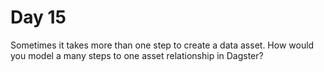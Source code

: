 # Day 15

Sometimes it takes more than one step to create a data asset. How would you model a many steps to one asset relationship in Dagster?
